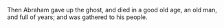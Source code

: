 Then Abraham gave up the ghost, and died in a good old age, an old man, and full of years; and was gathered to his people.
